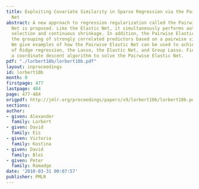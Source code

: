 ```yaml
---
title: Exploiting Covariate Similarity in Sparse Regression via the Pairwise Elastic
  Net
abstract: A new approach to regression regularization called the Pairwise Elastic
  Net is proposed. Like the Elastic Net, it simultaneously performs automatic variable
  selection and continuous shrinkage. In addition, the Pairwise Elastic Net encourages
  the grouping of strongly correlated predictors based on a pairwise similarity measure.
  We give examples of how the Pairwise Elastic Net can be used to achieve the objectives
  of Ridge regression, the Lasso, the Elastic Net, and Group Lasso. Finally, we present
  a coordinate descent algorithm to solve the Pairwise Elastic Net.
pdf: "./lorbert10b/lorbert10b.pdf"
layout: inproceedings
id: lorbert10b
month: 0
firstpage: 477
lastpage: 484
page: 477-484
origpdf: http://jmlr.org/proceedings/papers/v9/lorbert10b/lorbert10b.pdf
sections: 
author:
- given: Alexander
  family: Lorbert
- given: David
  family: Eis
- given: Victoria
  family: Kostina
- given: David
  family: Blei
- given: Peter
  family: Ramadge
date: '2010-03-31 00:07:57'
publisher: PMLR
---
```

